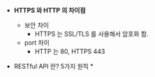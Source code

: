 
* **HTTPS 와 HTTP 의 차이점**
	* 보안 차이
		* HTTPS 는 SSL/TLS 를 사용해서 암호화 함.
	* port 차이
		* HTTP 는 80, HTTPS 443

* RESTful API 란? 5가지 원칙
	* 